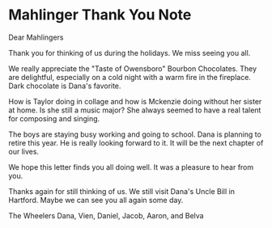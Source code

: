 # Mahlinger Thank You Note

Dear Mahlingers

Thank you for thinking of us during the holidays. We miss seeing you all.

We really appreciate the "Taste of Owensboro" Bourbon Chocolates. They are delightful, especially on a cold night with a warm fire in the fireplace. Dark chocolate is Dana's favorite. 

How is Taylor doing in collage and how is Mckenzie doing without her sister at home. Is she still a music major? She always seemed to have a real talent for composing and singing.

The boys are staying busy working and going to school. Dana is planning to retire this year. He is really looking forward to it. It will be the next chapter of our lives. 

We hope this letter finds you all doing well. It was a pleasure to hear from you. 

Thanks again for still thinking of us. We still visit Dana's Uncle Bill in Hartford. Maybe we can see you all again some day.


The Wheelers
Dana, Vien, Daniel, Jacob, Aaron, and Belva 

